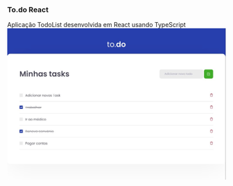 ### To.do React

Aplicação TodoList desenvolvida em React usando TypeScript
![alt text](https://github.com/webstylus/challenge-react-concecpts/blob/main/src/img/cover.jpg?raw=true)
